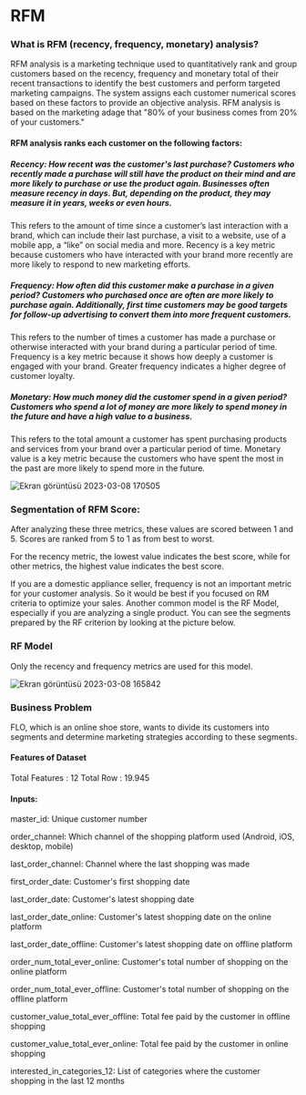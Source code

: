 # RFM 

 ### What is RFM (recency, frequency, monetary) analysis?

RFM analysis is a marketing technique used to quantitatively rank and group customers based on the recency, frequency and monetary total of their recent transactions to identify the best customers and perform targeted marketing campaigns. The system assigns each customer numerical scores based on these factors to provide an objective analysis. RFM analysis is based on the marketing adage that "80% of your business comes from 20% of your customers."

#### RFM analysis ranks each customer on the following factors:

##### Recency: How recent was the customer's last purchase? Customers who recently made a purchase will still have the product on their mind and are more likely to purchase or use the product again. Businesses often measure recency in days. But, depending on the product, they may measure it in years, weeks or even hours.

This refers to the amount of time since a customer’s last interaction with a brand, which can include their last purchase, a visit to a website, use of a mobile app, a “like” on social media and more. Recency is a key metric because customers who have interacted with your brand more recently are more likely to respond to new marketing efforts.

##### Frequency: How often did this customer make a purchase in a given period? Customers who purchased once are often are more likely to purchase again. Additionally, first time customers may be good targets for follow-up advertising to convert them into more frequent customers.

This refers to the number of times a customer has made a purchase or otherwise interacted with your brand during a particular period of time. Frequency is a key metric because it shows how deeply a customer is engaged with your brand. Greater frequency indicates a higher degree of customer loyalty.

##### Monetary: How much money did the customer spend in a given period? Customers who spend a lot of money are more likely to spend money in the future and have a high value to a business.

This refers to the total amount a customer has spent purchasing products and services from your brand over a particular period of time. Monetary value is a key metric because the customers who have spent the most in the past are more likely to spend more in the future.

![Ekran görüntüsü 2023-03-08 170505](https://user-images.githubusercontent.com/121626776/223761877-14744e8b-f341-4354-be7e-d6ba8061490f.png)


### Segmentation of RFM Score:

After analyzing these three metrics, these values are scored between 1 and 5. Scores are ranked from 5 to 1 as from best to worst.

For the recency metric, the lowest value indicates the best score, while for other metrics, the highest value indicates the best score.

If you are a domestic appliance seller, frequency is not an important metric for your customer analysis. So it would be best if you focused on RM criteria to optimize your sales. Another common model is the RF Model, especially if you are analyzing a single product. You can see the segments prepared by the RF criterion by looking at the picture below.

### RF Model

Only the recency and frequency metrics are used for this model.


![Ekran görüntüsü 2023-03-08 165842](https://user-images.githubusercontent.com/121626776/223761957-aecbebc3-1e11-49a0-842e-59ae5b9cacd2.png)

### Business Problem

FLO, which is an online shoe store, wants to divide its customers into segments and determine marketing strategies according to these segments. 

#### Features of Dataset

Total Features : 12
Total Row : 19.945

#### Inputs:

master_id: Unique customer number

order_channel: Which channel of the shopping platform used (Android, iOS, desktop, mobile)

last_order_channel: Channel where the last shopping was made

first_order_date: Customer's first shopping date

last_order_date: Customer's latest shopping date

last_order_date_online: Customer's latest shopping date on the online platform

last_order_date_offline: Customer's latest shopping date on offline platform

order_num_total_ever_online: Customer's total number of shopping on the online platform

order_num_total_ever_offline: Customer's total number of shopping on the offline platform

customer_value_total_ever_offline: Total fee paid by the customer in offline shopping

customer_value_total_ever_online: Total fee paid by the customer in online shopping

interested_in_categories_12: List of categories where the customer shopping in the last 12 months


